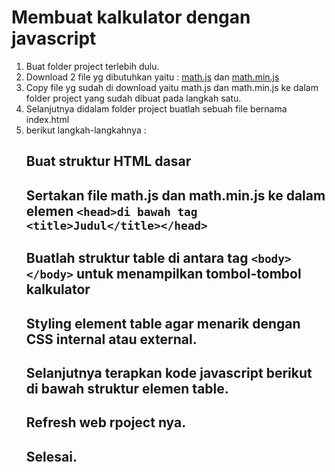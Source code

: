 # Membuat kalkulator dengan javascript

1. Buat folder project terlebih dulu.
2. Download 2 file yg dibutuhkan yaitu :
   <a href="https://github.com/codemetik/calculator_math/blob/main/math.js">math.js</a>
   dan <a href="https://github.com/codemetik/calculator_math/blob/main/math.min.js">math.min.js</a>
3. Copy file yg sudah di download yaitu math.js dan math.min.js ke dalam folder project yang sudah dibuat pada langkah satu.
4. Selanjutnya didalam folder project buatlah sebuah file bernama index.html
5. berikut langkah-langkahnya :
   ## Buat struktur HTML dasar 
   ## Sertakan file math.js dan math.min.js ke dalam elemen `<head>di bawah tag <title>Judul</title></head>`
   ## Buatlah struktur table di antara tag `<body></body>` untuk menampilkan tombol-tombol kalkulator
   ## Styling element table agar menarik dengan CSS internal atau external.
   ## Selanjutnya terapkan kode javascript berikut di bawah struktur elemen table.
   ## Refresh web rpoject nya.
   ## Selesai.
 
